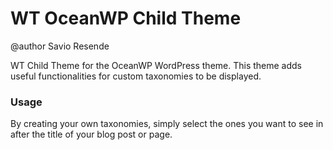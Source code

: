 WT OceanWP Child Theme
=================

@author Savio Resende

WT Child Theme for the OceanWP WordPress theme. This theme adds useful functionalities for custom taxonomies to be displayed.

### Usage
By creating your own taxonomies, simply select the ones you want to see in after the title of your blog post or page.
